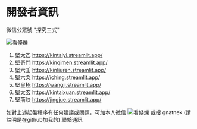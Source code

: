 # 開發者資訊
微信公眾號 "探究三式"

![看倏爍](https://github.com/kentang2017/kintaiyi/blob/master/pic/qrcode_for_gh_561840f80b67_258.jpg?raw=true)

1. 堅太乙 https://kintaiyi.streamlit.app/
2. 堅奇門 https://kinqimen.streamlit.app/
3. 堅六壬 https://kinliuren.streamlit.app/
4. 堅六爻 https://iching.streamlit.app/
5. 堅皇極 https://wangji.streamlit.app/
6. 堅太玄 https://kintaixuan.streamlit.app/
7. 堅荊訣 https://jingjue.streamlit.app/


如對上述起盤程序有任何建議或問題，可加本人微信
![看倏爍](https://github.com/kentang2017/kintaiyi/blob/master/pic/圖片_20240210125711.jpg?raw=true)
或搜 gnatnek (請註明是在github加我的)
聯繫通訊
